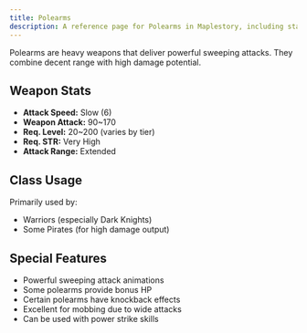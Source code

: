 ```yaml
---
title: Polearms
description: A reference page for Polearms in Maplestory, including stats, usage, and benefits.
---
```


Polearms are heavy weapons that deliver powerful sweeping attacks. They combine decent range with high damage potential.

## Weapon Stats

* **Attack Speed:** Slow (6)
* **Weapon Attack:** 90~170
* **Req. Level:** 20~200 (varies by tier)
* **Req. STR:** Very High
* **Attack Range:** Extended

## Class Usage

Primarily used by:
* Warriors (especially Dark Knights)
* Some Pirates (for high damage output)

## Special Features

* Powerful sweeping attack animations
* Some polearms provide bonus HP
* Certain polearms have knockback effects
* Excellent for mobbing due to wide attacks
* Can be used with power strike skills